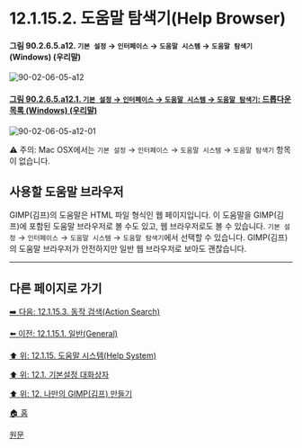 # 12.1.15.2. 도움말 탐색기(Help Browser)

<a id="90-02-06-05-a12"></a>

#### 그림 90.2.6.5.a12. `기본 설정` → `인터페이스` → `도움말 시스템` → `도움말 탐색기` (Windows) (우리말)
![90-02-06-05-a12](https://github.com/wonder13662/gimp/assets/15767104/fff01933-3696-402a-8d4c-cfceafc0323c)

<a id="90-02-06-05-a12-01"></a>

#### [그림 90.2.6.5.a12.1. `기본 설정` → `인터페이스` → `도움말 시스템` → `도움말 탐색기`: 드롭다운 목록 (Windows) (우리말)](./90-02-06-05-help-system.md#90-02-06-05-a12-01)
![90-02-06-05-a12-01](https://github.com/wonder13662/gimp/assets/15767104/ea5146b5-2a20-4b7e-b787-d0cbbc52f7c1)

⚠️ 주의: Mac OSX에서는 `기본 설정` → `인터페이스` → `도움말 시스템` → `도움말 탐색기` 항목이 없습니다.

## 사용할 도움말 브라우저

GIMP(김프)의 도움말은 HTML 파일 형식인 웹 페이지입니다. 이 도움말을 GIMP(김프)에 포함된 도움말 브라우저로 볼 수도 있고, 웹 브라우저로도 볼 수 있습니다. `기본 설정` → `인터페이스` → `도움말 시스템` → `도움말 탐색기`에서 선택할 수 있습니다. GIMP(김프)의 도움말 브라우저가 안전하지만 일반 웹 브라우저로 보아도 괜찮습니다.

***

## 다른 페이지로 가기

[➡️ 다음: 12.1.15.3. 동작 검색(Action Search)](./12-01-15-03-action_search.md)

[⬅️ 이전: 12.1.15.1. 일반(General)](./12-01-15-01-general.md)

[⬆️ 위: 12.1.15. 도움말 시스템(Help System)](./12-01-15-00-help_system.md)

[⬆️ 위: 12.1. 기본설정 대화상자](./12-01-00-preference-dialog.md)

[⬆️ 위: 12. 나만의 GIMP(김프) 만들기](./12-00-enrich-my-gimp.md)

[🏠 홈](./00-home.md)

[원문](https://docs.gimp.org/2.10/ko/gimp-pimping.html#idm8544)
